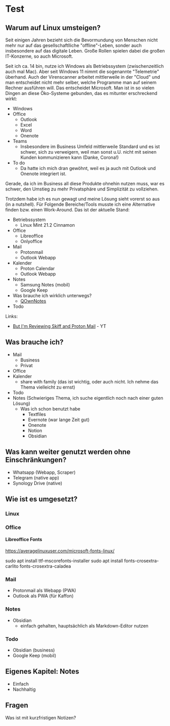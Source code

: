 # Test

## Warum auf Linux umsteigen?

Seit einigen Jahren bezieht sich die Bevormundung von Menschen nicht mehr nur auf das gesellschaftlliche "offline"-Leben, sonder auch insbesondere auf das digitale Leben. Große Rollen spielen dabei die großen IT-Konzerne, so auch Microsoft.

Seit ich ca. 14 bin, nutze ich Windows als Betriebssystem (zwischenzeitlich auch mal Mac). Aber seit Windows 11 nimmt die sogenannte "Telemetrie" überhand. Auch der Virenscanner arbeitet mittlerweile in der "Cloud" und man entscheidet nicht mehr selber, welche Programme man auf seinem Rechner ausführen will. Das entscheidet Microsoft. Man ist in so vielen Dingen an diese Öko-Systeme gebunden, das es mitunter erschreckend wirkt:

 - Windows
 - Office
     - Outlook
     - Excel
     - Word
     - Onenote
 - Teams
     - Insbesondere im Business Umfeld mittlerweile Standard und es ist schwer, sich zu verweigern, weil man sonst u.U. nicht mit seinen Kunden kommunizieren kann (Danke, Corona!)
 - To do
     - Da hatte ich mich dran gewöhnt, weil es ja auch mit Outlook und Onenote integriert ist.

Gerade, da ich im Business all diese Produkte ohnehin nutzen muss, war es schwer, den Umstieg zu mehr Privatsphäre und Simplizität zu vollziehen.

Trotzdem habe ich es nun gewagt und meine Lösung sieht vorerst so aus (in a nutshell). Für Folgende Bereiche/Tools musste ich eine Alternative finden bzw. einen Work-Around. Das ist der aktuelle Stand:

 - Betriebssystem
     - Linux Mint 21.2 Cinnamon
 - Office
     - Libreoffice
     - Onlyoffice
 - Mail
     - Protonmail
     - Outlook Webapp
 - Kalender
     - Proton Calendar
     - Outlook Webapp
 - Notes
     - Samsung Notes (mobil)
     - Google Keep
 - Was brauche ich wirklich unterwegs?
     - [QOwnNotes](https://www.qownnotes.org/)
 - Todo

Links:

 - [But I'm Reviewing Skiff and Proton Mail](https://www.youtube.com/watch?v=iH626CXyNtE) - YT

## Was brauche ich?

 - Mail
     - Business
     - Privat
 - Office
 - Kalender
     - share with family (das ist wichtig, oder auch nicht. Ich nehme das Thema vielleicht zu ernst)
 - Todo
 - Notes (Schwieriges Thema, ich suche eigentlich noch nach einer guten Lösung)
     - Was ich schon benutzt habe
         - Textfiles
         - Evernote (war lange Zeit gut)
         - Onenote
         - Notion
         - Obsidian


## Was kann weiter genutzt werden ohne Einschränkungen?

 - Whatsapp (Webapp, Scraper)
 - Telegram (native app)
 - Synology Drive (native)

## Wie ist es umgesetzt?

### Linux

### Office

#### Libreoffice Fonts

https://averagelinuxuser.com/microsoft-fonts-linux/

sudo apt install ttf-mscorefonts-installer
sudo apt install fonts-crosextra-carlito fonts-crosextra-caladea

### Mail

- Protonmail als Webapp (PWA)
- Outlook als PWA (für Kaffon)

### Notes

- Obsidian
	- einfach gehalten, hauptsächlich als Markdown-Editor nutzen

### Todo

- Obsidian (business)
- Google Keep (mobil)

## Eigenes Kapitel: Notes

 - Einfach
 - Nachhaltig


## Fragen

Was ist mit kurzfristigen Notizen?

[^1]: 
